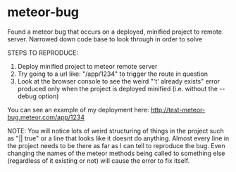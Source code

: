 # meteor-bug
Found a meteor bug that occurs on a deployed, minified project to remote server. Narrowed down code base to look through in order to solve



STEPS TO REPRODUCE:

1. Deploy minified project to meteor remote server
2. Try going to a url like: "/app/1234" to trigger the route in question
3. Look at the browser console to see the weird "'t' already exists" error produced only when the project is deployed minified (i.e. without the --debug option)


You can see an example of my deployment here:
http://test-meteor-bug.meteor.com/app/1234

NOTE: You will notice lots of weird structuring of things in the project such as "|| true" or a line that looks like it doesnt do anything.
Almost every line in the project needs to be there as far as I can tell to reproduce the bug. Even changing the names of the meteor methods being called to something else (regardless of it existing or not) will cause the error to fix itself.


